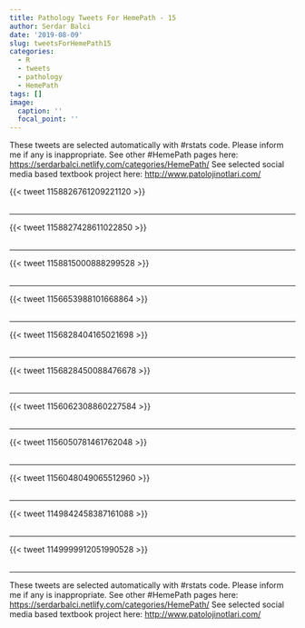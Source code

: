 ```yaml
---
title: Pathology Tweets For HemePath - 15
author: Serdar Balci
date: '2019-08-09'
slug: tweetsForHemePath15
categories:
  - R
  - tweets
  - pathology
  - HemePath
tags: []
image:
  caption: ''
  focal_point: ''
---
```



These tweets are selected automatically with #rstats code. Please inform me if any is inappropriate.
See other #HemePath pages here: https://serdarbalci.netlify.com/categories/HemePath/ 
See selected social media based textbook project here: http://www.patolojinotlari.com/

{{< tweet 1158826761209221120 >}}
<br>
<br>
<hr>
{{< tweet 1158827428611022850 >}}
<br>
<br>
<hr>
{{< tweet 1158815000888299528 >}}
<br>
<br>
<hr>
{{< tweet 1156653988101668864 >}}
<br>
<br>
<hr>
{{< tweet 1156828404165021698 >}}
<br>
<br>
<hr>
{{< tweet 1156828450088476678 >}}
<br>
<br>
<hr>
{{< tweet 1156062308860227584 >}}
<br>
<br>
<hr>
{{< tweet 1156050781461762048 >}}
<br>
<br>
<hr>
{{< tweet 1156048049065512960 >}}
<br>
<br>
<hr>
{{< tweet 1149842458387161088 >}}
<br>
<br>
<hr>
{{< tweet 1149999912051990528 >}}
<br>
<br>
<hr>


These tweets are selected automatically with #rstats code. Please inform me if any is inappropriate.
See other #HemePath pages here: https://serdarbalci.netlify.com/categories/HemePath/ 
See selected social media based textbook project here: http://www.patolojinotlari.com/

